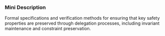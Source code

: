 ### Mini Description

Formal specifications and verification methods for ensuring that key safety properties are preserved through delegation processes, including invariant maintenance and constraint preservation.

